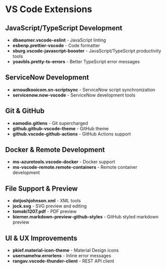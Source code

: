 # VS Code Extensions

## JavaScript/TypeScript Development

- **dbaeumer.vscode-eslint** - JavaScript linting
- **esbenp.prettier-vscode** - Code formatter
- **sburg.vscode-javascript-booster** - JavaScript/TypeScript productivity tools
- **yoavbls.pretty-ts-errors** - Better TypeScript error messages

## ServiceNow Development

- **arnoudkooicom.sn-scriptsync** - ServiceNow script synchronization
- **servicenow.now-vscode** - ServiceNow development tools

## Git & GitHub

- **eamodio.gitlens** - Git supercharged
- **github.github-vscode-theme** - GitHub theme
- **github.vscode-github-actions** - GitHub Actions support

## Docker & Remote Development

- **ms-azuretools.vscode-docker** - Docker support
- **ms-vscode-remote.remote-containers** - Remote container development

## File Support & Preview

- **dotjoshjohnson.xml** - XML tools
- **jock.svg** - SVG preview and editing
- **tomoki1207.pdf** - PDF preview
- **bierner.markdown-preview-github-styles** - GitHub styled markdown preview

## UI & UX Improvements

- **pkief.material-icon-theme** - Material Design icons
- **usernamehw.errorlens** - Inline error messages
- **rangav.vscode-thunder-client** - REST API client
